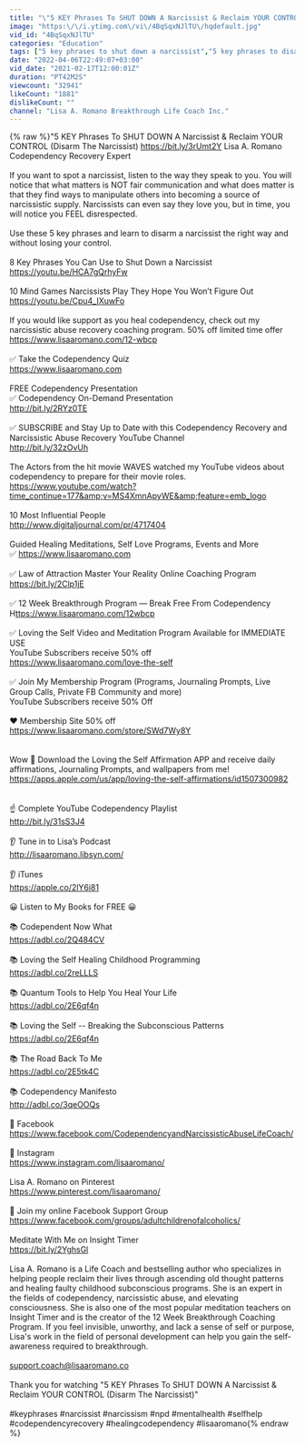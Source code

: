```yaml
---
title: "\"5 KEY Phrases To SHUT DOWN A Narcissist & Reclaim YOUR CONTROL (Disarm The Narcissist)\""
image: "https:\/\/i.ytimg.com\/vi\/4BqSqxNJlTU\/hqdefault.jpg"
vid_id: "4BqSqxNJlTU"
categories: "Education"
tags: ["5 key phrases to shut down a narcissist","5 key phrases to disarm a narcissist","how to spot a narcissist"]
date: "2022-04-06T22:49:07+03:00"
vid_date: "2021-02-17T12:00:01Z"
duration: "PT42M2S"
viewcount: "32941"
likeCount: "1881"
dislikeCount: ""
channel: "Lisa A. Romano Breakthrough Life Coach Inc."
---
```

{% raw %}&quot;5 KEY Phrases To SHUT DOWN A Narcissist &amp; Reclaim YOUR CONTROL (Disarm The Narcissist) <a rel="nofollow" target="blank" href="https://bit.ly/3rUmt2Y">https://bit.ly/3rUmt2Y</a> Lisa A. Romano Codependency Recovery Expert <br /><br />If you want to spot a narcissist, listen to the way they speak to you. You will notice that what matters is NOT fair communication and what does matter is that they find ways to manipulate others into becoming a source of narcissistic supply. Narcissists can even say they love you, but in time, you will notice you FEEL disrespected.<br /><br />Use these 5 key phrases and learn to disarm a narcissist the right way and without losing your control. <br /><br />8 Key Phrases You Can Use to Shut Down a Narcissist<br /><a rel="nofollow" target="blank" href="https://youtu.be/HCA7gQrhyFw">https://youtu.be/HCA7gQrhyFw</a><br /><br />10 Mind Games Narcissists Play They Hope You Won’t Figure Out<br /><a rel="nofollow" target="blank" href="https://youtu.be/Cpu4_IXuwFo">https://youtu.be/Cpu4_IXuwFo</a><br /><br />If you would like support as you heal codependency,  check out my narcissistic abuse recovery coaching program. 50% off limited time offer<br /><a rel="nofollow" target="blank" href="https://www.lisaaromano.com/12-wbcp">https://www.lisaaromano.com/12-wbcp</a> <br /><br />✅ Take the Codependency Quiz <br /><a rel="nofollow" target="blank" href="https://www.lisaaromano.com">https://www.lisaaromano.com</a><br /><br />FREE Codependency Presentation <br />✅ Codependency On-Demand Presentation<br /><a rel="nofollow" target="blank" href="http://bit.ly/2RYz0TE">http://bit.ly/2RYz0TE</a><br /><br />✅ SUBSCRIBE and Stay Up to Date with this Codependency Recovery and Narcissistic Abuse Recovery YouTube Channel<br /><a rel="nofollow" target="blank" href="http://bit.ly/32zOvUh">http://bit.ly/32zOvUh</a><br /><br />The Actors from the hit movie WAVES watched my YouTube videos about codependency to prepare for their movie roles.<br /><a rel="nofollow" target="blank" href="https://www.youtube.com/watch?time_continue=177&amp;v=MS4XmnApyWE&amp;feature=emb_logo">https://www.youtube.com/watch?time_continue=177&amp;v=MS4XmnApyWE&amp;feature=emb_logo</a><br /><br />10 Most Influential People<br /><a rel="nofollow" target="blank" href="http://www.digitaljournal.com/pr/4717404">http://www.digitaljournal.com/pr/4717404</a><br /><br />Guided Healing Meditations, Self Love Programs, Events and More <br />✅ <a rel="nofollow" target="blank" href="https://www.lisaaromano.com">https://www.lisaaromano.com</a> <br /><br />✅ Law of Attraction Master Your Reality Online Coaching Program <br /><a rel="nofollow" target="blank" href="https://bit.ly/2Clp1jE">https://bit.ly/2Clp1jE</a><br /><br />✅ 12 Week Breakthrough Program — Break Free From Codependency <br />H<a rel="nofollow" target="blank" href="ttps://www.lisaaromano.com/12wbcp">ttps://www.lisaaromano.com/12wbcp</a><br /><br />✅ Loving the Self Video and Meditation Program Available for IMMEDIATE USE<br />YouTube Subscribers receive 50% off<br /><a rel="nofollow" target="blank" href="https://www.lisaaromano.com/love-the-self">https://www.lisaaromano.com/love-the-self</a><br /><br />✅ Join My Membership Program (Programs, Journaling Prompts, Live Group Calls, Private FB Community and more)<br />YouTube Subscribers receive 50% Off <br /><br />❤️ Membership Site 50% off <br /><a rel="nofollow" target="blank" href="https://www.lisaaromano.com/store/SWd7Wy8Y">https://www.lisaaromano.com/store/SWd7Wy8Y</a><br /><br /><br />Wow 🤩 Download the Loving the Self Affirmation APP and receive daily affirmations, Journaling Prompts, and wallpapers  from me!<br /><a rel="nofollow" target="blank" href="https://apps.apple.com/us/app/loving-the-self-affirmations/id1507300982">https://apps.apple.com/us/app/loving-the-self-affirmations/id1507300982</a><br /><br /><br />☝️ Complete YouTube Codependency Playlist<br /><a rel="nofollow" target="blank" href="http://bit.ly/31sS3J4">http://bit.ly/31sS3J4</a><br /><br /> 👂 Tune in to Lisa’s Podcast<br /><a rel="nofollow" target="blank" href="http://lisaaromano.libsyn.com/">http://lisaaromano.libsyn.com/</a><br /><br />👂 iTunes <br /><a rel="nofollow" target="blank" href="https://apple.co/2lY6i81">https://apple.co/2lY6i81</a><br /><br />😀 Listen to My Books for FREE  😀 <br /><br />📚 Codependent Now What <br /><a rel="nofollow" target="blank" href="https://adbl.co/2Q484CV">https://adbl.co/2Q484CV</a><br /><br />📚  Loving the Self Healing Childhood Programming<br /><a rel="nofollow" target="blank" href="https://adbl.co/2reLLLS">https://adbl.co/2reLLLS</a> <br /><br /> 📚 Quantum Tools to Help You Heal Your Life<br /><a rel="nofollow" target="blank" href="https://adbl.co/2E6qf4n">https://adbl.co/2E6qf4n</a><br /><br />📚 Loving the Self -- Breaking the Subconscious Patterns<br /><a rel="nofollow" target="blank" href="https://adbl.co/2E6qf4n">https://adbl.co/2E6qf4n</a><br /><br />📚 The Road Back To Me<br /><a rel="nofollow" target="blank" href="https://adbl.co/2E5tk4C">https://adbl.co/2E5tk4C</a><br /><br />📚 Codependency Manifesto<br /><a rel="nofollow" target="blank" href="http://adbl.co/3qeOOQs">http://adbl.co/3qeOOQs</a><br /><br />🎯 Facebook <br /><a rel="nofollow" target="blank" href="https://www.facebook.com/CodependencyandNarcissisticAbuseLifeCoach/">https://www.facebook.com/CodependencyandNarcissisticAbuseLifeCoach/</a><br /><br />🎯 Instagram<br /><a rel="nofollow" target="blank" href="https://www.instagram.com/lisaaromano/">https://www.instagram.com/lisaaromano/</a><br /><br />Lisa A. Romano on Pinterest <br /><a rel="nofollow" target="blank" href="https://www.pinterest.com/lisaaromano/">https://www.pinterest.com/lisaaromano/</a><br /><br />🎯   Join my online Facebook Support Group<br /><a rel="nofollow" target="blank" href="https://www.facebook.com/groups/adultchildrenofalcoholics/">https://www.facebook.com/groups/adultchildrenofalcoholics/</a><br /><br />Meditate With Me on Insight Timer<br /><a rel="nofollow" target="blank" href="https://bit.ly/2YghsGl">https://bit.ly/2YghsGl</a><br /><br />Lisa A. Romano is a Life Coach and bestselling author who specializes in helping people reclaim their lives through ascending old thought patterns and healing faulty childhood subconscious programs. She is an expert in the fields of codependency, narcissistic abuse, and elevating consciousness.  She is also one of the most popular meditation teachers on Insight Timer and is the creator of the 12 Week Breakthrough Coaching Program. If you feel invisible, unworthy, and lack a sense of self or purpose, Lisa's work in the field of personal development can help you gain the self-awareness required to breakthrough.<br /><br />support.coach@lisaaromano.co<br /><br />Thank you for watching &quot;5 KEY Phrases To SHUT DOWN A Narcissist &amp; Reclaim YOUR CONTROL (Disarm The Narcissist)&quot;<br /><br />#keyphrases #narcissist #narcissism #npd #mentalhealth #selfhelp #codependencyrecovery #healingcodependency #lisaaromano{% endraw %}
